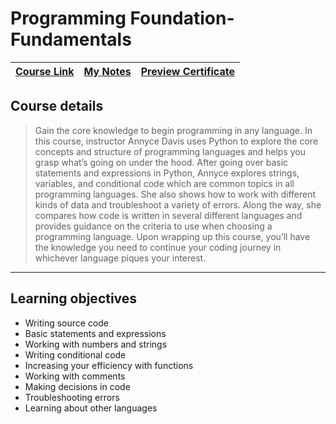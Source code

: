 # Programming Foundation-Fundamentals

<div align=center>

| [Course Link](https://www.linkedin.com/learning/programming-foundations-fundamentals-3/) | [My Notes](https://alilo.notion.site/Programing-Foundation-Fundamentals-9bff0a4c1259429bba2e030ded7cba85) | [Preview Certificate](https://www.linkedin.com/learning/certificates/2cdcafa9d8452e4806059fd03311c51eeb73a6a5bbb2809a4b7d964df9517297?trk=share_certificate) |
| ------ | ------------------------ | -------------- |
</div>

## Course details

> Gain the core knowledge to begin programming in any language. In this course, instructor Annyce Davis uses Python to explore the core concepts and structure of programming languages and helps you grasp what’s going on under the hood. After going over basic statements and expressions in Python, Annyce explores strings, variables, and conditional code which are common topics in all programming languages. She also shows how to work with different kinds of data and troubleshoot a variety of errors. Along the way, she compares how code is written in several different languages and provides guidance on the criteria to use when choosing a programming language. Upon wrapping up this course, you’ll have the knowledge you need to continue your coding journey in whichever language piques your interest.
---

## Learning objectives

- Writing source code
- Basic statements and expressions
- Working with numbers and strings
- Writing conditional code
- Increasing your efficiency with functions
- Working with comments
- Making decisions in code
- Troubleshooting errors
- Learning about other languages
